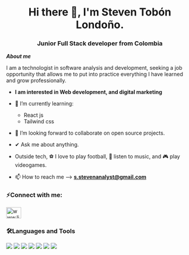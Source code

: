 <h1 align="center">Hi there 👋, I'm Steven Tobón Londoño.</h1>
<h3 align="center">Junior Full Stack developer from Colombia</h3>


***About me***

I am a technologist in software analysis and development, seeking a job opportunity that allows me to put into practice everything I have learned and grow professionally.
* **I am interested in Web development, and digital marketing**
  
- 🌱 I’m currently learning:
  - React js
  - Tailwind css
    
- 👯 I’m looking forward to collaborate on open source projects.
  
- ✔ Ask me about anything.

- Outside tech, ⚽ I love to play football, 🎵 listen to music, and 🎮 play videogames.
  
- 📫 How to reach me --> **s.stevenanalyst@gmail.com**

<h3 align="left">⚡Connect with me:</h3>
<p align="left">
<a href="https://www.linkedin.com/in/steven-tobon-09b907321/" target="blank"><img align="center" src="https://raw.githubusercontent.com/rahuldkjain/github-profile-readme-generator/master/src/images/icons/Social/linked-in-alt.svg" alt="www.linkedin.com/in/stevenanalyst" height="30" width="40" /></a>
</p>

<h3 align="left">🛠️Languages and Tools</h3>
<span>
  <img src="https://img.shields.io/badge/javascript-%23323330.svg?style=for-the-badge&logo=javascript&logoColor=%23F7DF1E">
  <img src="https://img.shields.io/badge/typescript-%23007ACC.svg?style=for-the-badge&logo=typescript&logoColor=white">
  <img src="https://img.shields.io/badge/python-3670A0?style=for-the-badge&logo=python&logoColor=ffdd54">
  <img src="https://img.shields.io/badge/mysql-4479A1.svg?style=for-the-badge&logo=mysql&logoColor=white">
  <img src="https://img.shields.io/badge/php-%23777BB4.svg?style=for-the-badge&logo=php&logoColor=white">
  <img src="https://img.shields.io/badge/bootstrap-%238511FA.svg?style=for-the-badge&logo=bootstrap&logoColor=white">
  <img src="https://img.shields.io/badge/Git-F05032?style=for-the-badge&logo=git&logoColor=white">
</span>
